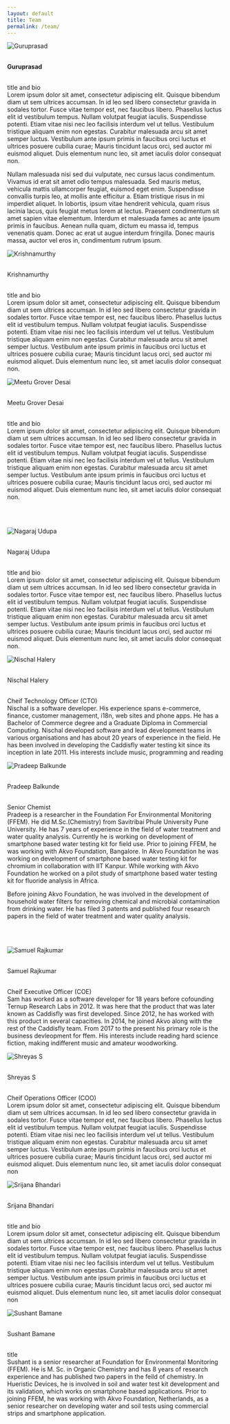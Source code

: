 ```yaml
---
layout: default
title: Team
permalink: /team/
---
```





<img class="d-block team-image" src="{{ site.baseurl }}images/assets/team/guruprasad.jpg" alt="Guruprasad">

 
 <br>**Guruprasad**
 
 <br> title and bio
 <br>  Lorem ipsum dolor sit amet, consectetur adipiscing elit. Quisque bibendum diam ut sem ultrices accumsan. In id leo sed libero consectetur gravida in sodales tortor. Fusce vitae tempor est, nec faucibus libero. Phasellus luctus elit id vestibulum tempus. Nullam volutpat feugiat iaculis. Suspendisse potenti. Etiam vitae nisi nec leo facilisis interdum vel ut tellus. Vestibulum tristique aliquam enim non egestas. Curabitur malesuada arcu sit amet semper luctus. Vestibulum ante ipsum primis in faucibus orci luctus et ultrices posuere cubilia curae; Mauris tincidunt lacus orci, sed auctor mi euismod aliquet. Duis elementum nunc leo, sit amet iaculis dolor consequat non.

Nullam malesuada nisi sed dui vulputate, nec cursus lacus condimentum. Vivamus id erat sit amet odio tempus malesuada. Sed mauris metus, vehicula mattis ullamcorper feugiat, euismod eget enim. Suspendisse convallis turpis leo, at mollis ante efficitur a. Etiam tristique risus in mi imperdiet aliquet. In lobortis, ipsum vitae hendrerit vehicula, quam risus lacinia lacus, quis feugiat metus lorem at lectus. Praesent condimentum sit amet sapien vitae elementum. Interdum et malesuada fames ac ante ipsum primis in faucibus. Aenean nulla quam, dictum eu massa id, tempus venenatis quam. Donec ac erat ut augue interdum fringilla. Donec mauris massa, auctor vel eros in, condimentum rutrum ipsum.
  
 


<img class="d-block team-image" src="{{ site.baseurl }}images/assets/team/krishnamurthy.jpg" alt="Krishnamurthy">
 
<br> Krishnamurthy
 
 <br> title and bio
 <br> Lorem ipsum dolor sit amet, consectetur adipiscing elit. Quisque bibendum diam ut sem ultrices accumsan. In id leo sed libero consectetur gravida in sodales tortor. Fusce vitae tempor est, nec faucibus libero. Phasellus luctus elit id vestibulum tempus. Nullam volutpat feugiat iaculis. Suspendisse potenti. Etiam vitae nisi nec leo facilisis interdum vel ut tellus. Vestibulum tristique aliquam enim non egestas. Curabitur malesuada arcu sit amet semper luctus. Vestibulum ante ipsum primis in faucibus orci luctus et ultrices posuere cubilia curae; Mauris tincidunt lacus orci, sed auctor mi euismod aliquet. Duis elementum nunc leo, sit amet iaculis dolor consequat non.


 

 <img class="d-block team-image" src="{{ site.baseurl }}images/assets/team/meetu.jpg" alt="Meetu Grover Desai">
 
 <br> Meetu Grover Desai
 
 <br> title and bio
 <br> Lorem ipsum dolor sit amet, consectetur adipiscing elit. Quisque bibendum diam ut sem ultrices accumsan. In id leo sed libero consectetur gravida in sodales tortor. Fusce vitae tempor est, nec faucibus libero. Phasellus luctus elit id vestibulum tempus. Nullam volutpat feugiat iaculis. Suspendisse potenti. Etiam vitae nisi nec leo facilisis interdum vel ut tellus. Vestibulum tristique aliquam enim non egestas. Curabitur malesuada arcu sit amet semper luctus. Vestibulum ante ipsum primis in faucibus orci luctus et ultrices posuere cubilia curae; Mauris tincidunt lacus orci, sed auctor mi euismod aliquet. Duis elementum nunc leo, sit amet iaculis dolor consequat non.


  
 <br><br>

 <img class="d-block team-image" src="{{ site.baseurl }}images/assets/team/meetu.jpg" alt="Nagaraj Udupa">
 
 
<br> Nagaraj Udupa
 
 <br> title and bio
 <br> Lorem ipsum dolor sit amet, consectetur adipiscing elit. Quisque bibendum diam ut sem ultrices accumsan. In id leo sed libero consectetur gravida in sodales tortor. Fusce vitae tempor est, nec faucibus libero. Phasellus luctus elit id vestibulum tempus. Nullam volutpat feugiat iaculis. Suspendisse potenti. Etiam vitae nisi nec leo facilisis interdum vel ut tellus. Vestibulum tristique aliquam enim non egestas. Curabitur malesuada arcu sit amet semper luctus. Vestibulum ante ipsum primis in faucibus orci luctus et ultrices posuere cubilia curae; Mauris tincidunt lacus orci, sed auctor mi euismod aliquet. Duis elementum nunc leo, sit amet iaculis dolor consequat non.


  
 

 <img class="d-block team-image" src="{{ site.baseurl }}images/assets/team/nischal.jpg" alt="Nischal Halery"> 
 
 
<br> Nischal Halery
 
 <br> Cheif Technology Officer (CTO)
   <br>Nischal is a software developer. His experience spans e-commerce, finance, customer management, i18n, web sites and phone apps. He has a Bachelor of Commerce degree and a Graduate Diploma in Commercial Computing. Nischal developed software and lead development teams in various organisations and has about 20 years of experience in the field. He has been involved in developing the Caddisfly water testing kit since its inception in late 2011. His interests include music, programming and reading
  
 

 <img class="d-block team-image" src="{{ site.baseurl }}images/assets/team/pradeep.jpg" alt="Pradeep Balkunde">
  
 
 
<br> Pradeep Balkunde
 
 <br> Senior Chemist
    <br> Pradeep is a researcher in the Foundation For Environmental Monitoring (FFEM). He did M.Sc.(Chemistry) from Savitribai Phule University Pune University. He has 7 years of experience in the field of water treatment and water quality analysis. Currently he is working on development of smartphone based water testing kit for field use. Prior to joining FFEM, he was working with Akvo Foundation, Bangalore. In Akvo Foundation he was working on development of smartphone based water testing kit for chromium in collaboration with IIT Kanpur. While working with Akvo Foundation he worked on a pilot study of smartphone based water testing kit for fluoride analysis in Africa.

Before joining Akvo Foundation, he was involved in the development of household water filters for removing chemical and microbial contamination from drinking water. He has filed 3 patents and published four research papers in the field of water treatment and water quality analysis.
  
   
   <br><br>
   

 <img class="d-block team-image" src="{{ site.baseurl }}images/assets/team/sam.jpg" alt="Samuel Rajkumar">
     
 
<br> Samuel Rajkumar
 
 <br> Cheif Executive Officer (COE)
    <br> Sam has worked as a software developer for 18 years before cofounding Ternup Research Labs in 2012. It was here that the product that was later known as Caddisfly was first developed. Since 2012, he has worked with this product in several capacities. In 2014, he joined Akvo along with the rest of the Caddisfly team. From 2017 to the present his primary role is the business devleopment for ffem. His interests include reading hard science fiction, making indifferent music and amateur woodworking.
  

 <img class="d-block team-image" src="{{ site.baseurl }}images/assets/team/shreyas.jpg" alt="Shreyas S"> 
 
 
<br> Shreyas S
 
 <br> Cheif Operations Officer (COO)
 <br> Lorem ipsum dolor sit amet, consectetur adipiscing elit. Quisque bibendum diam ut sem ultrices accumsan. In id leo sed libero consectetur gravida in sodales tortor. Fusce vitae tempor est, nec faucibus libero. Phasellus luctus elit id vestibulum tempus. Nullam volutpat feugiat iaculis. Suspendisse potenti. Etiam vitae nisi nec leo facilisis interdum vel ut tellus. Vestibulum tristique aliquam enim non egestas. Curabitur malesuada arcu sit amet semper luctus. Vestibulum ante ipsum primis in faucibus orci luctus et ultrices posuere cubilia curae; Mauris tincidunt lacus orci, sed auctor mi euismod aliquet. Duis elementum nunc leo, sit amet iaculis dolor consequat non
  


 <img class="d-block team-image" src="{{ site.baseurl }}images/assets/team/srijana.jpg" alt="Srijana Bhandari"> 
 
 
<br> Srijana Bhandari
 
 <br> title and bio
 <br> 
Lorem ipsum dolor sit amet, consectetur adipiscing elit. Quisque bibendum diam ut sem ultrices accumsan. In id leo sed libero consectetur gravida in sodales tortor. Fusce vitae tempor est, nec faucibus libero. Phasellus luctus elit id vestibulum tempus. Nullam volutpat feugiat iaculis. Suspendisse potenti. Etiam vitae nisi nec leo facilisis interdum vel ut tellus. Vestibulum tristique aliquam enim non egestas. Curabitur malesuada arcu sit amet semper luctus. Vestibulum ante ipsum primis in faucibus orci luctus et ultrices posuere cubilia curae; Mauris tincidunt lacus orci, sed auctor mi euismod aliquet. Duis elementum nunc leo, sit amet iaculis dolor consequat non
  

 <img class="d-block team-image" src="{{ site.baseurl }}images/assets/team/sushant.jpg" alt="Sushant Bamane">
 
 
<br> Sushant Bamane
 
 <br> title
  <br> Sushant is a senior researcher at Foundation for Environmental Monitoring (FFEM). He is M. Sc. in Organic Chemistry and has 8 years of research experience and has published two papers in the feild of chemistry. In Hueristic Devices, he is involved in soil and water test kit development and its validation, which works on smartphone based applications. Prior to joining FFEM, he was working with Akvo Foundation, Netherlands, as a senior researcher on developing water and soil tests using commercial strips and smartphone application.
  

